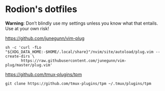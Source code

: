 # Rodion's dotfiles

**Warning**: Don’t blindly use my settings unless you know what that entails. Use at your own risk!

https://github.com/junegunn/vim-plug

```
sh -c 'curl -fLo "${XDG_DATA_HOME:-$HOME/.local/share}"/nvim/site/autoload/plug.vim --create-dirs \
       https://raw.githubusercontent.com/junegunn/vim-plug/master/plug.vim'
```

https://github.com/tmux-plugins/tpm

```
git clone https://github.com/tmux-plugins/tpm ~/.tmux/plugins/tpm
```
